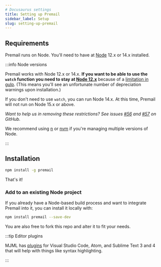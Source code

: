 ```yaml
---
# Docusaurus settings
title: Setting up Premail
sidebar_label: Setup
slug: setting-up-premail
---
```


## Requirements

Premail runs on Node. You'll need to have at
[Node](https://nodejs.org/en/download/) 12.x or 14.x installed.

:::info Node versions

Premail works with Node 12.x or 14.x. **If you want to be able to use the
`watch` function you need to stay at
[Node 12.x](https://github.com/nodejs/Release#release-schedule)** because of a
[limitation in gulp](https://github.com/gulpjs/glob-watcher/issues/55). (This
means you'll see an unfortunate number of depreciation warnings upon
installation.)

If you don't need to use `watch`, you can run Node 14.x. At this time, Premail
will not run on Node 15.x or above.

_Want to help us in removing these restrictions? See issues
[#56](https://github.com/premail/premail/issues/56) and
[#57](https://github.com/premail/premail/issues/57) on GitHub._

We recommend using [n](https://github.com/tj/n) or
[nvm](https://github.com/nvm-sh/nvm) if you're managing multiple versions of
Node.

:::

## Installation

```bash
npm install -g premail
```

That's it!

### Add to an existing Node project

If you already have a Node-based build process and want to integrate Premail
into it, you can install it locally with:

```bash
npm install premail --save-dev
```

You are also free to fork this repo and alter it to fit your needs.

:::tip Editor plugins

MJML has [plugins](https://documentation.mjml.io/#applications-and-plugins) for
Visual Studio Code, Atom, and Sublime Text 3 and 4 that will help with things
like syntax highlighting.

:::
